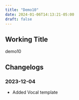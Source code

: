 ```yaml
---
title: "Demo10"
date: 2024-01-06T14:13:21-05:00
draft: false
---
```


## Working Title

demo10

## Changelogs

### 2023-12-04

- Added Vocal template